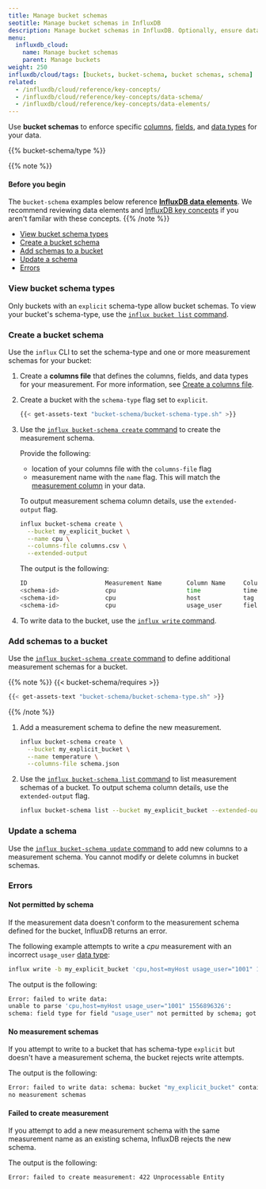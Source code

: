 ```yaml
---
title: Manage bucket schemas
seotitle: Manage bucket schemas in InfluxDB
description: Manage bucket schemas in InfluxDB. Optionally, ensure data written to InfluxDB follows a specific schema.
menu:
  influxdb_cloud:
    name: Manage bucket schemas
    parent: Manage buckets
weight: 250
influxdb/cloud/tags: [buckets, bucket-schema, bucket schemas, schema]
related:
  - /influxdb/cloud/reference/key-concepts/
  - /influxdb/cloud/reference/key-concepts/data-schema/
  - /influxdb/cloud/reference/key-concepts/data-elements/
---
```


 Use **bucket schemas** to enforce specific [columns](/influxdb/cloud/reference/glossary/#column), [fields](/influxdb/cloud/reference/glossary/#field), and
 [data types](/influxdb/cloud/reference/glossary/#data-type) for your data.

{{% bucket-schema/type %}}

{{% note %}}

#### Before you begin

The `bucket-schema` examples below reference [**InfluxDB data elements**](/influxdb/cloud/reference/key-concepts/data-elements/). We recommend reviewing data elements and [InfluxDB key concepts](/influxdb/cloud/reference/key-concepts/) if you aren't familar with these concepts.
{{% /note %}}

- [View bucket schema types](#view-bucket-schema-types)
- [Create a bucket schema](#create-a-bucket-schema)
- [Add schemas to a bucket](#add-schemas-to-a-bucket)
- [Update a schema](#update-a-schema)
- [Errors](#errors)

### View bucket schema types
Only buckets with an `explicit` schema-type allow bucket schemas.
To view your bucket's schema-type, use the [`influx bucket list` command](/influxdb/cloud/reference/cli/influx/bucket-schema/list).

### Create a bucket schema
Use the `influx` CLI to set the schema-type and one or more measurement schemas for your bucket:

1. Create a **columns file** that defines the columns, fields, and data types for your measurement.
For more information, see [Create a columns file](/influxdb/cloud/reference/cli/influx/bucket-schema/create/#create-a-columns-file).

2. Create a bucket with the `schema-type` flag set to `explicit`.

    ```sh
    {{< get-assets-text "bucket-schema/bucket-schema-type.sh" >}}
    ```

3. Use the [`influx bucket-schema create` command](/influxdb/cloud/reference/cli/influx/bucket-schema/create) to create the measurement schema.

   Provide the following:
   - location of your columns file with the `columns-file` flag
   - measurement name with the `name` flag. This will match the [measurement column](/influxdb/cloud/reference/key-concepts/data-elements/#measurement) in your data.

   To output measurement schema column details, use the `extended-output` flag.

   ```sh
   influx bucket-schema create \
     --bucket my_explicit_bucket \
     --name cpu \
     --columns-file columns.csv \
     --extended-output
   ```

   The output is the following:

   ```sh
   ID                      Measurement Name       Column Name     Column Type   Column Data Type    Bucket ID
   <schema-id>             cpu                    time            timestamp                        <bucket-id>
   <schema-id>             cpu                    host            tag                              <bucket-id>
   <schema-id>             cpu                    usage_user      field         float              <bucket-id>
   ```

4. To write data to the bucket, use the [`influx write` command](/influxdb/cloud/reference/cli/influx/write).

### Add schemas to a bucket
Use the [`influx bucket-schema create` command](/influxdb/cloud/reference/cli/influx/bucket-schema/create) to define additional measurement
schemas for a bucket.

{{% note %}}
{{< bucket-schema/requires >}}
```sh
{{< get-assets-text "bucket-schema/bucket-schema-type.sh" >}}
```
{{% /note %}}

1. Add a measurement schema to define the new measurement.

    ```sh
    influx bucket-schema create \
      --bucket my_explicit_bucket \
      --name temperature \
      --columns-file schema.json
    ```

2. Use the [`influx bucket-schema list` command](/influxdb/cloud/reference/cli/influx/bucket-schema/list) to list measurement schemas of a bucket.
   To output schema column details, use the `extended-output` flag.

    ```sh
    influx bucket-schema list --bucket my_explicit_bucket --extended-output
    ```

### Update a schema

Use the [`influx bucket-schema update` command](/influxdb/cloud/reference/cli/influx/bucket-schema/update) to add new columns to a measurement schema. You cannot modify or delete columns in bucket schemas.

### Errors

#### Not permitted by schema
If the measurement data doesn't conform to the measurement schema defined for the bucket, InfluxDB returns an error.

The following example attempts to write a *cpu* measurement with an incorrect `usage_user` [data type](/influxdb/cloud/reference/glossary/#data-type):

```sh
influx write -b my_explicit_bucket 'cpu,host=myHost usage_user="1001" 1556896326'
```

The output is the following:
```sh
Error: failed to write data:
unable to parse 'cpu,host=myHost usage_user="1001" 1556896326':
schema: field type for field "usage_user" not permitted by schema; got String but expected Float
  ```

#### No measurement schemas
If you attempt to write to a bucket that has schema-type `explicit` but doesn't have a measurement schema, the
bucket rejects write attempts.

The output is the following:

```sh
Error: failed to write data: schema: bucket "my_explicit_bucket" contains
no measurement schemas
```

#### Failed to create measurement
If you attempt to add a new measurement schema with the
same measurement name as an existing schema, InfluxDB rejects the new schema.

The output is the following:
```sh
Error: failed to create measurement: 422 Unprocessable Entity
```
